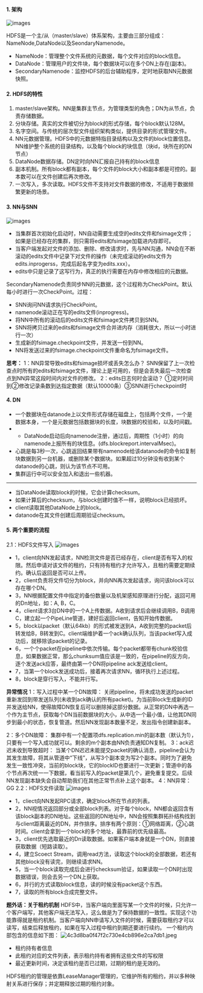 #### 1. 架构
![images](https://cdn.nlark.com/yuque/0/2021/webp/21887442/1634982113724-0eb86ebe-05a0-44a3-9830-9d925668cd4d.webp?x-oss-process=image%2Fresize%2Cw_591%2Climit_0)

HDFS是一个主/从（master/slave）体系架构，主要由三部分组成：NameNode,DataNode以及SeondaryNamenode。
* NameNode：管理整个文件系统的元数据，每个文件对应的block信息。
* DataNode：管理用户的文件块，每个数据块可以在多个DN上存在(副本)。
* SecondaryNamenode：监控HDFS的后台辅助程序，定时地获取NN元数据快照。


#### 2. HDFS的特性
1. master/slave架构。NN是集群主节点，为管理类型的角色；DN为从节点，负责存储数据。
2. 分块存储。真实的文件被切分为block的形式存储，每个block默认128M。
3. 名字空间。与传统的层次型文件组织架构类似，提供目录的形式管理文件。
4. NN元数据管理。HDFS中的元数据特指目录结构以及文件的block位置信息。NN维护整个系统的目录结构，以及每个block的块信息（块id，块所在的DN节点）
5. DataNode数据存储。DN定时向NN汇报自己持有的block信息
6. 副本机制。所有block都有副本，每个文件的block大小和副本都是可控的。副本数可以在文件创建后再次修改。
7. 一次写入，多次读取。HDFS文件不支持对文件数据的修改，不适用于数据频繁更新的场景。

#### 3. NN与SNN
![images](https://cdn.nlark.com/yuque/0/2021/webp/21887442/1634983317299-e3a1ee97-3730-4900-bee3-00c19fc97727.webp?x-oss-process=image%2Fresize%2Cw_881%2Climit_0)
* 当集群首次初始化启动时，NN自动需要生成空的edits文件和fsimage文件；如果是已经存在的集群，则只需将edits和fsimage加载进内存即可。
* 当客户端发起对文件的添加、删除、修改请求时，先与NN沟通，NN会在不断滚动的edits文件中记录下对文件的操作（未完成滚动的edits文件为edits.inprogerss，完成后起名字变为edits.xxx）。
* edits中只是记录了这写行为，真正的执行需要在内存中修改相应的元数据。

SecondaryNamenode负责同步NN的元数据，这个过程称为CheckPoint。默认每小时进行一次CheckPoint。过程：
* SNN询问NN请求执行CheckPoint。
* namenode滚动正在写的edits文件(inprogress)。
* 将NN中所有的滚动后的edits文件和fsimage文件拷贝到SNN。
* SNN将拷贝过来的edits和fsimage文件合并进内存（消耗很大，所以一小时进行一次）
* 生成新的fsimage.checkpoint文件，并发送一份到NN。
* NN将发送过来的fsimage.checkpoint文件重命名为fsimage文件。

**思考：**
1：NN异常导致edits和fsimage损坏或丢失怎么办？
SNN保留了上一次检查点时所有的edits和fsimage文件，理论上是可用的，但是会丢失最后一次检查点到NN异常这段时间内对文件的修改。
2：edits日志何时会滚动？
①定时时间到②修改记录条数到达指定数据（默认10000条）③SNN进行checkpoint时

#### 4. DN
* 一个数据块在datanode上以文件形式存储在磁盘上，包括两个文件，一个是数据本身，一个是元数据包括数据块的长度，块数据的校验和，以及时间戳。
* * DataNode启动后向namenode注册，通过后，周期性（1小时）的向namenode上报所有的块信息。(dfs.blockreport.intervalMsec)。
* 心跳是每3秒一次，心跳返回结果带有namenode给该datanode的命令如复制块数据到另一台机器，或删除某个数据块。如果超过10分钟没有收到某个datanode的心跳，则认为该节点不可用。
* 集群运行中可以安全加入和退出一些机器。

*****************************
* 当DataNode读取block的时候，它会计算checksum。
* 如果计算后的checksum，与block创建时值不一样，说明block已经损坏。
* client读取其他DataNode上的block。
* datanode在其文件创建后周期验证checksum。


#### 5. 两个重要的流程
2.1：HDFS文件写入
![images](https://cdn.nlark.com/yuque/0/2021/webp/21887442/1634983215955-366eb823-ae78-49cf-9918-677a26300c28.webp?x-oss-process=image%2Fresize%2Cw_711%2Climit_0)
* 1，client向NN发起请求，NN检测文件是否已经存在，client是否有写入的权限。然后申请对该文件的租约，只有持有租约才允许写入，且租约需要定期续约。确认后返回是否可以上传。
* 2，client负责将文件切分为block，并向NN再次发起请求，询问该block可以存在哪个DN。
* 3，NN根据配置文件中指定的备份数量以及机架感知原理进行分配，返回可用的Dn地址，如：A, B，C。
* 4，client请求3台DN中的一个A上传数据。A收到请求后会继续调用B，B调用C，建立起一个PipeLine管道，建好后返回client，告知开始传数据。
* 5，block以packet（默认64kb）的形式被发送到A，A收到完整的packet后转发给B，B转发到C。client端维护着一个ack确认队列，当该packet写入成功后，就移除该packet的记录。
* 6，一个个packet在pipeline中依次传输。每个packet都带有chunk校验信息，如果数据正常，那么chunksum值应该是一致的，在pipeline的反方向，逐个发送ack应答，最终由第一个DN将pipeline ack发送给client。
* 7，当第一个block发送成功后，接着再次请求NN，循环执行上述过程。
* 8，block是穿行写入，不能并行写。


**异常情况**
1：写入过程中某一个DN故障：
关闭pipeline，将未成功发送的packet重新发回到带发送队列(未收到ack确认的所有packet)。为当前Block生成新的ID并发送给NN，使得故障DN恢复后可以删除掉这部分数据。从正常的DN中再选一个作为主节点，获取每个DN当前数据块的大小，从中选一个最小值，让他其DN同步到最小的状态，恢复管道。然后NN发现副本数量不足，发出指令创建新副本。

2：多个DN故障：
集群中有一个配置项dfs.replication.min的副本数（默认为1），只要有一个写入成功就可以。剩余的m个副本由NN负责通知DN复制。
3：ack迟迟未收到导致超时：
当某个DN迟迟未能提交packet的确认消息，pipeline会认为其发生故障，将其从管道中“下线”，从写3个副本变为写2个副本。同时为了避免发生一致性冲突，当前的block块，它的blockID也要进行一次更新；管道中的各个节点再次统一一下数据，看当前写入的packet是第几个，避免重复提交。后续NN发现副本缺失会自动帮助我们在其他正常节点补上这个副本。
4：NN异常：
GG
2.2：HDFS文件读取
![images](https://cdn.nlark.com/yuque/0/2021/webp/21887442/1634983276795-aa6dc69f-e346-41bd-a36e-065c6295ee51.webp?x-oss-process=image%2Fresize%2Cw_711%2Climit_0)
* 1，cliect向NN发起RPC请求，确定block所在节点的列表。
* 2，NN视情况返回部分或全部block列表。对于每个block，NN都会返回含有该block副本的DN地址。这些返回的DN地址中，NN会按照集群拓扑结构找到与client距离最近的DN，并作排序。排序有两个原则：①网络距离，②心跳时间。client会拿到一个block的多个地址，最靠前的优先级最高。
* 3，client优先选取最近的Dn读取数据。如果客户端本身就是一个DN，则直接获取数据（短路读取）。
* 4，建立Scoect Stream，调用read方法，读取这个block的全部数据，若还有其他block没有读完，则继续请求NN。
* 5，当一个block读取完成后会进行checksum验证，如果读取一个DN时出现数据错误，则会去另一个DN上获取。
* 6，并行的方式读取block信息，读的时候没有packet这个东西。
* 7，读取的所有block合成完整文件。

**题外话：关于租约机制**
HDFS中，当客户端向里面写某一个文件的时候，只允许一个客户端写，其他客户端无法写入，这么做是为了保持数据的一致性。实现这个功能靠得就是租约机制。当客户端向NN申请写入文件的时候，需要获取租约才可以读写，结束后释放租约，如果在写入过程中租约到期还要进行续约。
一个租约内部包含的信息如下图：
![4c3d8ba0f47f2c730e4cb896e2ca7db1.jpeg](en-resource://database/895:1)
* 租约持有者信息
* 此租约对应的文件列表，表示租约持有者拥有这些文件的写权限
* 最近更新时间，决定该租约是否已过期，过期的租约是无效的。

HDFS租约的管理是依靠LeaseManager管理的，它维护所有的租约，并以多种映射关系进行保存；并定期释放过期的租约对象。


